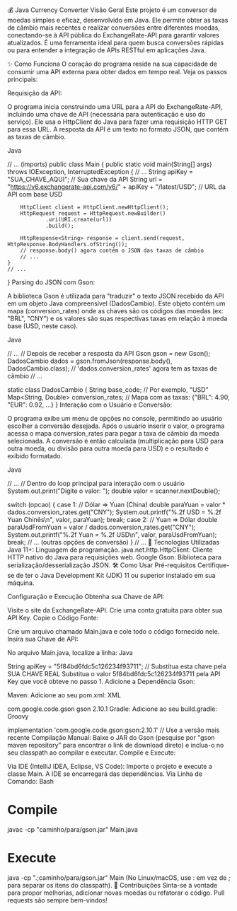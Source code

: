 💰 Java Currency Converter
Visão Geral
Este projeto é um conversor de moedas simples e eficaz, desenvolvido em Java. Ele permite obter as taxas de câmbio mais recentes e realizar conversões entre diferentes moedas, conectando-se à API pública do ExchangeRate-API para garantir valores atualizados. É uma ferramenta ideal para quem busca conversões rápidas ou para entender a integração de APIs RESTful em aplicações Java.

✨ Como Funciona
O coração do programa reside na sua capacidade de consumir uma API externa para obter dados em tempo real. Veja os passos principais:

Requisição da API:

O programa inicia construindo uma URL para a API do ExchangeRate-API, incluindo uma chave de API (necessária para autenticação e uso do serviço).
Ele usa o HttpClient do Java para fazer uma requisição HTTP GET para essa URL.
A resposta da API é um texto no formato JSON, que contém as taxas de câmbio.
<!-- end list -->

Java

// ... (imports)
public class Main {
    public static void main(String[] args) throws IOException, InterruptedException {
        // ...
        String apiKey = "SUA_CHAVE_AQUI"; // Sua chave da API
        String url = "https://v6.exchangerate-api.com/v6/" + apiKey + "/latest/USD"; // URL da API com base USD

        HttpClient client = HttpClient.newHttpClient();
        HttpRequest request = HttpRequest.newBuilder()
                .uri(URI.create(url))
                .build();

        HttpResponse<String> response = client.send(request, HttpResponse.BodyHandlers.ofString());
        // response.body() agora contém o JSON das taxas de câmbio
        // ...
    }
    // ...
}
Parsing do JSON com Gson:

A biblioteca Gson é utilizada para "traduzir" o texto JSON recebido da API em um objeto Java compreensível (DadosCambio).
Este objeto contém um mapa (conversion_rates) onde as chaves são os códigos das moedas (ex: "BRL", "CNY") e os valores são suas respectivas taxas em relação à moeda base (USD, neste caso).
<!-- end list -->

Java

// ...
// Depois de receber a resposta da API
Gson gson = new Gson();
DadosCambio dados = gson.fromJson(response.body(), DadosCambio.class);
// 'dados.conversion_rates' agora tem as taxas de câmbio
// ...

static class DadosCambio {
    String base_code; // Por exemplo, "USD"
    Map<String, Double> conversion_rates; // Mapa com as taxas: {"BRL": 4.90, "EUR": 0.92, ...}
}
Interação com o Usuário e Conversão:

O programa exibe um menu de opções no console, permitindo ao usuário escolher a conversão desejada.
Após o usuário inserir o valor, o programa acessa o mapa conversion_rates para pegar a taxa de câmbio da moeda selecionada.
A conversão é então calculada (multiplicação para USD para outra moeda, ou divisão para outra moeda para USD) e o resultado é exibido formatado.
<!-- end list -->

Java

// ...
// Dentro do loop principal para interação com o usuário
System.out.print("Digite o valor: ");
double valor = scanner.nextDouble();

switch (opcao) {
    case 1: // Dólar => Yuan (China)
        double paraYuan = valor * dados.conversion_rates.get("CNY");
        System.out.printf("%.2f USD = %.2f Yuan Chinês\n", valor, paraYuan);
        break;
    case 2: // Yuan => Dólar
        double paraUsdFromYuan = valor / dados.conversion_rates.get("CNY");
        System.out.printf("%.2f Yuan = %.2f USD\n", valor, paraUsdFromYuan);
        break;
    // ... (outras opções de conversão)
}
// ...
🚀 Tecnologias Utilizadas
Java 11+: Linguagem de programação.
java.net.http.HttpClient: Cliente HTTP nativo do Java para requisições web.
Google Gson: Biblioteca para serialização/desserialização JSON.
🛠️ Como Usar
Pré-requisitos
Certifique-se de ter o Java Development Kit (JDK) 11 ou superior instalado em sua máquina.

Configuração e Execução
Obtenha sua Chave de API:

Visite o site da ExchangeRate-API.
Crie uma conta gratuita para obter sua API Key.
Copie o Código Fonte:

Crie um arquivo chamado Main.java e cole todo o código fornecido nele.
Insira sua Chave de API:

No arquivo Main.java, localize a linha:
Java

String apiKey = "5f84bd6fdc5c126234f93711"; // Substitua esta chave pela SUA CHAVE REAL
Substitua o valor 5f84bd6fdc5c126234f93711 pela API Key que você obteve no passo 1.
Adicione a Dependência Gson:

Maven: Adicione ao seu pom.xml:
XML

<dependency>
    <groupId>com.google.code.gson</groupId>
    <artifactId>gson</artifactId>
    <version>2.10.1</version> </dependency>
Gradle: Adicione ao seu build.gradle:
Groovy

implementation 'com.google.code.gson:gson:2.10.1' // Use a versão mais recente
Compilação Manual: Baixe o JAR do Gson (pesquise por "gson maven repository" para encontrar o link de download direto) e inclua-o no seu classpath ao compilar e executar.
Compile e Execute:

Via IDE (IntelliJ IDEA, Eclipse, VS Code): Importe o projeto e execute a classe Main. A IDE se encarregará das dependências.
Via Linha de Comando:
Bash

# Compile
javac -cp "caminho/para/gson.jar" Main.java

# Execute
java -cp ".;caminho/para/gson.jar" Main
(No Linux/macOS, use : em vez de ; para separar os itens do classpath).
🤝 Contribuições
Sinta-se à vontade para propor melhorias, adicionar novas moedas ou refatorar o código. Pull requests são sempre bem-vindos!

